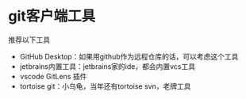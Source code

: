# git客户端工具

推荐以下工具

- GitHub Desktop：如果用github作为远程仓库的话，可以考虑这个工具
- jetbrains内置工具：jetbrains家的ide，都会内置vcs工具
- vscode GitLens 插件
- tortoise git：小乌龟，当年还有tortoise svn，老牌工具
